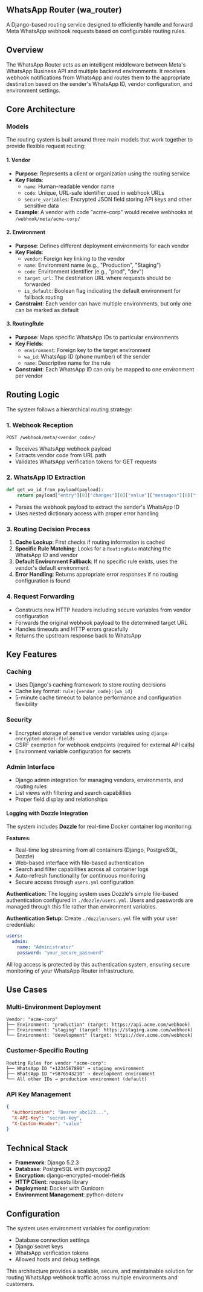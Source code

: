## WhatsApp Router (wa_router)

A Django-based routing service designed to efficiently handle and forward Meta WhatsApp webhook requests based on configurable routing rules.

## Overview

The WhatsApp Router acts as an intelligent middleware between Meta's WhatsApp Business API and multiple backend environments. It receives webhook notifications from WhatsApp and routes them to the appropriate destination based on the sender's WhatsApp ID, vendor configuration, and environment settings.

## Core Architecture

### Models

The routing system is built around three main models that work together to provide flexible request routing:

#### 1. Vendor
- **Purpose**: Represents a client or organization using the routing service
- **Key Fields**:
  - `name`: Human-readable vendor name
  - `code`: Unique, URL-safe identifier used in webhook URLs
  - `secure_variables`: Encrypted JSON field storing API keys and other sensitive data
- **Example**: A vendor with code "acme-corp" would receive webhooks at `/webhook/meta/acme-corp/`

#### 2. Environment
- **Purpose**: Defines different deployment environments for each vendor
- **Key Fields**:
  - `vendor`: Foreign key linking to the vendor
  - `name`: Environment name (e.g., "Production", "Staging")
  - `code`: Environment identifier (e.g., "prod", "dev")
  - `target_url`: The destination URL where requests should be forwarded
  - `is_default`: Boolean flag indicating the default environment for fallback routing
- **Constraint**: Each vendor can have multiple environments, but only one can be marked as default

#### 3. RoutingRule
- **Purpose**: Maps specific WhatsApp IDs to particular environments
- **Key Fields**:
  - `environment`: Foreign key to the target environment
  - `wa_id`: WhatsApp ID (phone number) of the sender
  - `name`: Descriptive name for the rule
- **Constraint**: Each WhatsApp ID can only be mapped to one environment per vendor

## Routing Logic

The system follows a hierarchical routing strategy:

### 1. Webhook Reception
```
POST /webhook/meta/<vendor_code>/
```
- Receives WhatsApp webhook payload
- Extracts vendor code from URL path
- Validates WhatsApp verification tokens for GET requests

### 2. WhatsApp ID Extraction
```python
def get_wa_id_from_payload(payload):
    return payload["entry"][0]["changes"][0]["value"]["messages"][0]["from"]
```
- Parses the webhook payload to extract the sender's WhatsApp ID
- Uses nested dictionary access with proper error handling

### 3. Routing Decision Process

1. **Cache Lookup**: First checks if routing information is cached
2. **Specific Rule Matching**: Looks for a `RoutingRule` matching the WhatsApp ID and vendor
3. **Default Environment Fallback**: If no specific rule exists, uses the vendor's default environment
4. **Error Handling**: Returns appropriate error responses if no routing configuration is found

### 4. Request Forwarding

- Constructs new HTTP headers including secure variables from vendor configuration
- Forwards the original webhook payload to the determined target URL
- Handles timeouts and HTTP errors gracefully
- Returns the upstream response back to WhatsApp

## Key Features

### Caching
- Uses Django's caching framework to store routing decisions
- Cache key format: `rule:{vendor_code}:{wa_id}`
- 5-minute cache timeout to balance performance and configuration flexibility

### Security
- Encrypted storage of sensitive vendor variables using `django-encrypted-model-fields`
- CSRF exemption for webhook endpoints (required for external API calls)
- Environment variable configuration for secrets

### Admin Interface
- Django admin integration for managing vendors, environments, and routing rules
- List views with filtering and search capabilities
- Proper field display and relationships

#### Logging with Dozzle Integration
The system includes **Dozzle** for real-time Docker container log monitoring:

**Features:**
- Real-time log streaming from all containers (Django, PostgreSQL, Dozzle)
- Web-based interface with file-based authentication
- Search and filter capabilities across all container logs
- Auto-refresh functionality for continuous monitoring
- Secure access through `users.yml` configuration

**Authentication:**
The logging system uses Dozzle's simple file-based authentication configured in `./dozzle/users.yml`. Users and passwords are managed through this file rather than environment variables.

**Authentication Setup:**
Create `./dozzle/users.yml` file with your user credentials:
```yaml
users:
  admin:
    name: "Administrator"
    password: "your_secure_password"
```

All log access is protected by this authentication system, ensuring secure monitoring of your WhatsApp Router infrastructure.

## Use Cases

### Multi-Environment Deployment
```
Vendor: "acme-corp"
├── Environment: "production" (target: https://api.acme.com/webhook)
├── Environment: "staging" (target: https://staging.acme.com/webhook)
└── Environment: "development" (target: https://dev.acme.com/webhook)
```

### Customer-Specific Routing
```
Routing Rules for vendor "acme-corp":
├── WhatsApp ID "+1234567890" → staging environment
├── WhatsApp ID "+9876543210" → development environment
└── All other IDs → production environment (default)
```

### API Key Management
```json
{
  "Authorization": "Bearer abc123...",
  "X-API-Key": "secret-key",
  "X-Custom-Header": "value"
}
```

## Technical Stack

- **Framework**: Django 5.2.3
- **Database**: PostgreSQL with psycopg2
- **Encryption**: django-encrypted-model-fields
- **HTTP Client**: requests library
- **Deployment**: Docker with Gunicorn
- **Environment Management**: python-dotenv

## Configuration

The system uses environment variables for configuration:
- Database connection settings
- Django secret keys
- WhatsApp verification tokens
- Allowed hosts and debug settings

This architecture provides a scalable, secure, and maintainable solution for routing WhatsApp webhook traffic across multiple environments and customers.
